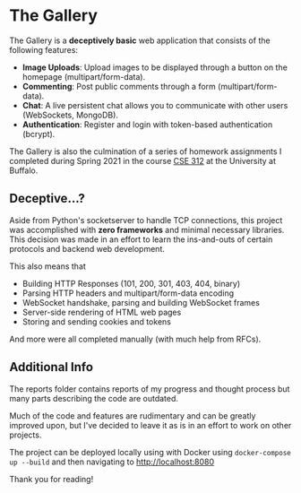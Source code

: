 # The Gallery

The Gallery is a **deceptively basic** web application that consists of the following features:

- **Image Uploads**: Upload images to be displayed through a button on the homepage (multipart/form-data).
- **Commenting**: Post public comments through a form (multipart/form-data).
- **Chat**: A live persistent chat allows you to communicate with other users (WebSockets, MongoDB).
- **Authentication**: Register and login with token-based authentication (bcrypt).

The Gallery is also the culmination of a series of homework assignments I completed during Spring 2021 in the course [CSE 312](https://cse312.com) at the University at Buffalo.

## Deceptive...?

Aside from Python's socketserver to handle TCP connections, this project was accomplished with **zero frameworks** and minimal necessary libraries. This decision was made in an effort to learn the ins-and-outs of certain protocols and backend web development.

This also means that

- Building HTTP Responses (101, 200, 301, 403, 404, binary)
- Parsing HTTP headers and multipart/form-data encoding
- WebSocket handshake, parsing and building WebSocket frames
- Server-side rendering of HTML web pages
- Storing and sending cookies and tokens

And more were all completed manually (with much help from RFCs).

## Additional Info

The reports folder contains reports of my progress and thought process but many parts describing the code are outdated.

Much of the code and features are rudimentary and can be greatly improved upon, but I've decided to leave it as is in an effort to work on other projects.

The project can be deployed locally using with Docker using `docker-compose up --build` and then navigating to <http://localhost:8080>

Thank you for reading!
